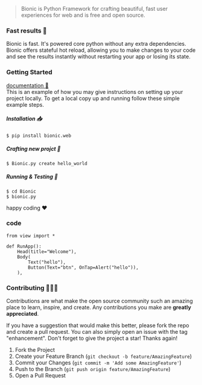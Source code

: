 
 
> Bionic is Python Framework for crafting beautiful, fast user experiences for web and is free and open source.



### Fast results 🚀
 Bionic is fast. It's powered core python without any extra dependencies.
 Bionic offers stateful hot reload, allowing you to make changes to your code and see the results instantly without restarting your app or losing its state.
 






### Getting Started
<a href="https://bionic-py.github.io/Bionic-Documentation/">documentation  📖 <a/>
 </br>
This is an example of how you may give instructions on setting up your project locally.
To get a local copy up and running follow these simple example steps.



##### Installation 📥


```js:
$ pip install bionic.web
```

##### Crafting new projct 👷

```js:
$ Bionic.py create hello_world
```



##### Running & Testing 👷

```console:
$ cd Bionic
$ bionic.py
```


happy coding ❤️ 






### code 


```python:
from view import *

def RunApp():
    Head(title="Welcome"),
    Body(
        Text("hello"),
        Button(Text="btn", OnTap=Alert("hello")),
    ),
```





<!-- CONTRIBUTING -->
### Contributing 👷🏼‍♂️

Contributions are what make the open source community such an amazing place to learn, inspire, and create. Any contributions you make are **greatly appreciated**.

If you have a suggestion that would make this better, please fork the repo and create a pull request. You can also simply open an issue with the tag "enhancement".
Don't forget to give the project a star! Thanks again!

1. Fork the Project
2. Create your Feature Branch (`git checkout -b feature/AmazingFeature`)
3. Commit your Changes (`git commit -m 'Add some AmazingFeature'`)
4. Push to the Branch (`git push origin feature/AmazingFeature`)
5. Open a Pull Request












